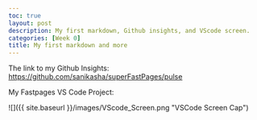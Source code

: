 ```yaml
---
toc: true
layout: post
description: My first markdown, Github insights, and VScode screen.
categories: [Week 0]
title: My first markdown and more
---
```


The link to my Github Insights: https://github.com/sanikasha/superFastPages/pulse

My Fastpages VS Code Project:

![]({{ site.baseurl }}/images/VScode_Screen.png "VSCode Screen Cap")
